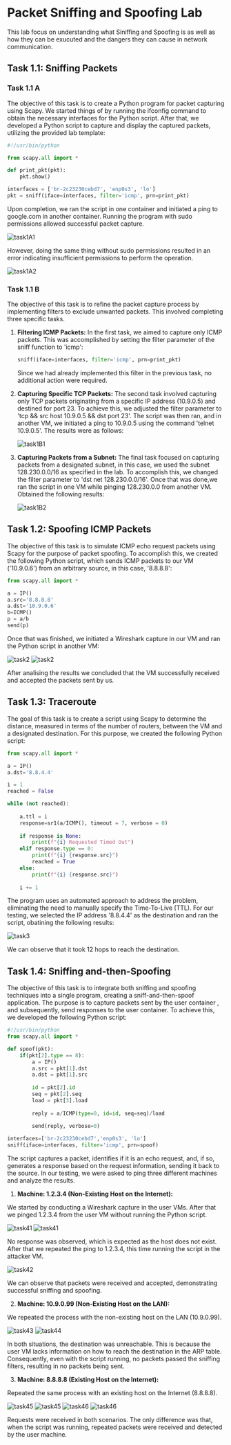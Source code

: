 # Packet Sniffing and Spoofing Lab


This lab focus on understanding what Siniffing and Spoofing is as well as how they can be exucuted and the dangers they can cause in network communication.

## Task 1.1: Sniffing Packets

### Task 1.1 A

The objective of this task is to create a Python program for packet capturing using Scapy. We started things of by running the ifconfig command to obtain the necessary interfaces for the Python script. After that, we developed a Python script to capture and display the captured packets, utilizing the provided lab template:

```python
#!/usr/bin/python

from scapy.all import *

def print_pkt(pkt):
    pkt.show()

interfaces = ['br-2c23230cebd7', 'enp0s3', 'lo']
pkt = sniff(iface=interfaces, filter='icmp', prn=print_pkt)
```

Upon completion, we ran the script in one container and initiated a ping to google.com in another container. Running the program with sudo permissions allowed successful packet capture.

![task1A1](../../img/log13/taskA11.png)

However, doing the same thing without sudo permissions resulted in an error indicating insufficient permissions to perform the operation.

![task1A2](../../img/log13/taskA12.png)

### Task 1.1 B

The objective of this task is to refine the packet capture process by implementing filters to exclude unwanted packets. This involved completing three specific tasks.

1. **Filtering ICMP Packets:**
   In the first task, we aimed to capture only ICMP packets. This was accomplished by setting the filter parameter of the sniff function to 'icmp':
   ```python
   sniff(iface=interfaces, filter='icmp', prn=print_pkt)
   ```
   Since we had already implemented this filter in the previous task, no additional action were required.

2. **Capturing Specific TCP Packets:**
   The second task involved capturing only TCP packets originating from a specific IP address (10.9.0.5) and destined for port 23. To achieve this, we adjusted the filter parameter to 'tcp && src host 10.9.0.5 && dst port 23'. The script was then ran, and in another VM, we initiated a ping to 10.9.0.5 using the command 'telnet 10.9.0.5'. The results were as follows:

   ![task1B1](../../img/log13/taskB1.png)

3. **Capturing Packets from a Subnet:**
   The final task focused on capturing packets from a designated subnet, in this case, we used the subnet 128.230.0.0/16 as specified in the lab. To accomplish this, we changed the filter parameter to 'dst net 128.230.0.0/16'. Once that was done,we ran the script in one VM while pinging 128.230.0.0 from another VM. Obtained the following  results:

   ![task1B2](../../img/log13/taskB2.png)



## Task 1.2: Spoofing ICMP Packets

The objective of this task is to simulate ICMP echo request packets using Scapy for the purpose of packet spoofing. To accomplish this, we created the following Python script, which sends ICMP packets to our VM ('10.9.0.6') from an arbitrary source, in this case, '8.8.8.8':

```python
from scapy.all import *

a = IP()
a.src='8.8.8.8'
a.dst='10.9.0.6'
b=ICMP()
p = a/b
send(p)
```

Once that was finished, we initiated a Wireshark capture in our VM and ran the Python script in another VM:

![task2](../../img/log13/task21.png)
![task2](../../img/log13/task22.png)

After analising the results we concluded that the VM successfully received and accepted the packets sent by us.


## Task 1.3: Traceroute

The goal of this task is to create a script using Scapy to determine the distance, measured in terms of the number of routers, between the VM and a designated destination. For this purpose, we created the following Python script:

```python
from scapy.all import *

a = IP()
a.dst='8.8.4.4'

i = 1
reached = False

while (not reached):
    
    a.ttl = i
    response=sr1(a/ICMP(), timeout = 7, verbose = 0)
    
    if response is None:
        print(f"{i} Requested Timed Out")
    elif response.type == 0:
        print(f"{i} {response.src}")
        reached = True
    else:
        print(f"{i} {response.src}")
        
    i += 1
```

The program uses an automated approach to address the problem, eliminating the need to manually specify the Time-To-Live (TTL). For our testing, we selected the IP address '8.8.4.4' as the destination and ran the script, obatining the following results:

![task3](../../img/log13/task3.png)

We can observe that it took 12 hops to reach the destination.



## Task 1.4: Sniffing and-then-Spoofing

The objective of this task is to integrate both sniffing and spoofing techniques into a single program, creating a sniff-and-then-spoof application. The purpose is to capture packets sent by the user container , and subsequently, send responses to the user container. To achieve this, we developed the following Python script:

```python
#!/usr/bin/python
from scapy.all import *

def spoof(pkt):
    if(pkt[2].type == 8):
        a = IP()
        a.src = pkt[1].dst
        a.dst = pkt[1].src
        
        id = pkt[2].id
        seq = pkt[2].seq
        load = pkt[3].load
        
        reply = a/ICMP(type=0, id=id, seq=seq)/load
        
        send(reply, verbose=0)

interfaces=['br-2c23230cebd7','enp0s3', 'lo'] 
sniff(iface=interfaces, filter='icmp', prn=spoof)
```

The script captures a packet, identifies if it is an echo request, and, if so, generates a response based on the request information, sending it back to the source. In our testing, we were asked to ping three different machines and analyze the results.

1. **Machine: 1.2.3.4 (Non-Existing Host on the Internet):**

We started by conducting a Wireshark capture in the user VMs. After that we pinged 1.2.3.4 from the user VM without running the Python script.

![task41](../../img/log13/task411.png)
![task41](../../img/log13/task412.png)

No response was observed, which is expected as the host does not exist. After that we repeated the ping to 1.2.3.4, this time running the script in the attacker VM.

![task42](../../img/log13/task421.png)


We can observe that packets were received and accepted, demonstrating successful sniffing and spoofing.

2. **Machine: 10.9.0.99 (Non-Existing Host on the LAN):**

We repeated the process with the non-existing host on the LAN (10.9.0.99).

![task43](../../img/log13/task43.png)
![task44](../../img/log13/task44.png)

In both situations, the destination was unreachable. This is because the user VM lacks information on how to reach the destination in the ARP table. Consequently, even with the script running, no packets passed the sniffing filters, resulting in no packets being sent.

3. **Machine: 8.8.8.8 (Existing Host on the Internet):**

Repeated the same process with an existing host on the Internet (8.8.8.8).

![task45](../../img/log13/task451.png)
![task45](../../img/log13/task452.png)
![task46](../../img/log13/task461.png)
![task46](../../img/log13/task462.png)

Requests were received in both scenarios. The only difference was that, when the script was running, repeated packets were received and detected by the user machine.

